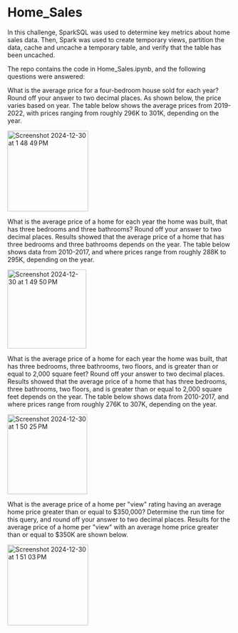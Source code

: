 # Home_Sales

In this challenge, SparkSQL was used to determine key metrics about home sales data. Then, Spark was used to create temporary views, partition the data, cache and uncache a temporary table, and verify that the table has been uncached.

The repo contains the code in Home_Sales.ipynb, and the following questions were answered:

What is the average price for a four-bedroom house sold for each year? Round off your answer to two decimal places. As shown below, the price varies based on year. The table below shows the average prices from 2019-2022, with prices ranging from roughly 296K to 301K, depending on the year.

<img width="181" alt="Screenshot 2024-12-30 at 1 48 49 PM" src="https://github.com/user-attachments/assets/74c15da8-1472-46e5-86fa-8366d124f7e4" />

What is the average price of a home for each year the home was built, that has three bedrooms and three bathrooms? Round off your answer to two decimal places. Results showed that the average price of a home that has three bedrooms and three bathrooms depends on the year. The table below shows data from 2010-2017, and where prices range from roughly 288K to 295K, depending on the year.

<img width="177" alt="Screenshot 2024-12-30 at 1 49 50 PM" src="https://github.com/user-attachments/assets/d943372b-5116-4427-b1ea-42d3abbff5c1" />

What is the average price of a home for each year the home was built, that has three bedrooms, three bathrooms, two floors, and is greater than or equal to 2,000 square feet? Round off your answer to two decimal places. Results showed that the average price of a home that has three bedrooms, three bathrooms, two floors, and is greater than or equal to 2,000 square feet depends on the year. The table below shows data from 2010-2017, and where prices range from roughly 276K to 307K, depending on the year.

<img width="179" alt="Screenshot 2024-12-30 at 1 50 25 PM" src="https://github.com/user-attachments/assets/5c360349-011a-4333-bb4a-bbc06c99478e" />

What is the average price of a home per "view" rating having an average home price greater than or equal to $350,000? Determine the run time for this query, and round off your answer to two decimal places. Results for the average price of a home per "view" with an average home price greater than or equal to $350K are shown below.

<img width="181" alt="Screenshot 2024-12-30 at 1 51 03 PM" src="https://github.com/user-attachments/assets/1ff9ac2f-b201-4f3b-9414-fd9a965cbb2c" />
